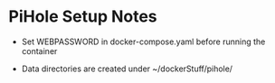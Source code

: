 # PiHole Setup Notes

* Set WEBPASSWORD in docker-compose.yaml before running the container

* Data directories are created under ~/dockerStuff/pihole/
